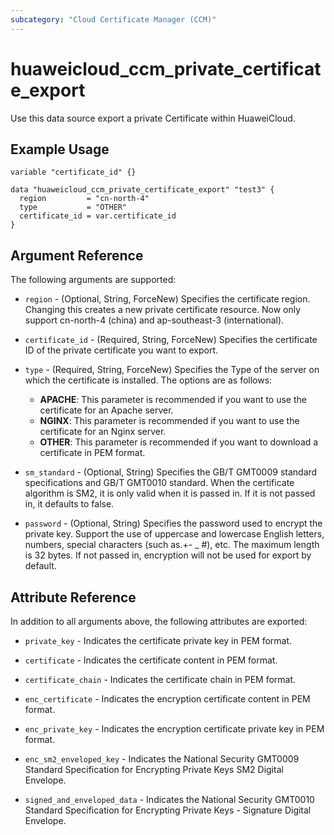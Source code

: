```yaml
---
subcategory: "Cloud Certificate Manager (CCM)"
---
```


# huaweicloud_ccm_private_certificate_export

Use this data source export a private Certificate within HuaweiCloud.

## Example Usage

```hcl
variable "certificate_id" {}

data "huaweicloud_ccm_private_certificate_export" "test3" {
  region         = "cn-north-4"
  type           = "OTHER"
  certificate_id = var.certificate_id
}
```

## Argument Reference

The following arguments are supported:

* `region` - (Optional, String, ForceNew) Specifies the certificate region. Changing this creates a new
  private certificate resource. Now only support cn-north-4 (china) and ap-southeast-3 (international).

* `certificate_id` - (Required, String, ForceNew) Specifies the certificate ID of the private certificate
  you want to export.

* `type` - (Required, String, ForceNew) Specifies the Type of the server on which the certificate is installed.
  The options are as follows:
  + **APACHE**: This parameter is recommended if you want to use the certificate for an Apache server.
  + **NGINX**: This parameter is recommended if you want to use the certificate for an Nginx server.
  + **OTHER**: This parameter is recommended if you want to download a certificate in PEM format.

* `sm_standard` - (Optional, String) Specifies the GB/T GMT0009 standard specifications and
  GB/T GMT0010 standard. When the certificate algorithm is SM2,
  it is only valid when it is passed in. If it is not passed in, it defaults to false.

* `password` - (Optional, String) Specifies the password used to encrypt the private key. Support the use of uppercase
  and lowercase English letters, numbers, special characters (such as.+- _ #), etc. The maximum length is 32 bytes.
  If not passed in, encryption will not be used for export by default.

## Attribute Reference

In addition to all arguments above, the following attributes are exported:

* `private_key` - Indicates the certificate private key in PEM format.

* `certificate` - Indicates the certificate content in PEM format.

* `certificate_chain` - Indicates the certificate chain in PEM format.

* `enc_certificate` - Indicates the encryption certificate content in PEM format.

* `enc_private_key` - Indicates the encryption certificate private key in PEM format.

* `enc_sm2_enveloped_key` - Indicates the National Security GMT0009 Standard Specification for Encrypting Private
  Keys SM2 Digital Envelope.
  
* `signed_and_enveloped_data` - Indicates the National Security GMT0010 Standard Specification for
  Encrypting Private Keys - Signature Digital Envelope.
  